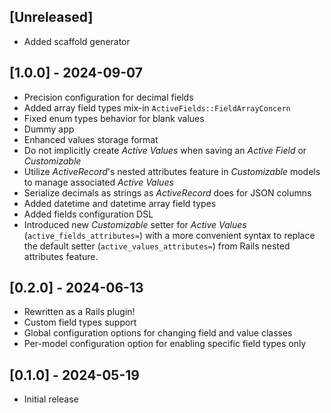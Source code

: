 ## [Unreleased]
- Added scaffold generator

## [1.0.0] - 2024-09-07
- Precision configuration for decimal fields
- Added array field types mix-in `ActiveFields::FieldArrayConcern`
- Fixed enum types behavior for blank values
- Dummy app
- Enhanced values storage format
- Do not implicitly create _Active Values_ when saving an _Active Field_ or _Customizable_
- Utilize _ActiveRecord_'s nested attributes feature in _Customizable_ models to manage associated _Active Values_
- Serialize decimals as strings as _ActiveRecord_ does for JSON columns
- Added datetime and datetime array field types
- Added fields configuration DSL
- Introduced new _Customizable_ setter for _Active Values_ (`active_fields_attributes=`) with a more convenient syntax
    to replace the default setter (`active_values_attributes=`) from Rails nested attributes feature.

## [0.2.0] - 2024-06-13

- Rewritten as a Rails plugin!
- Custom field types support
- Global configuration options for changing field and value classes
- Per-model configuration option for enabling specific field types only

## [0.1.0] - 2024-05-19

- Initial release

